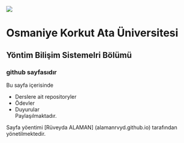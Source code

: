 ![](https://www.osmaniye.edu.tr/Resource/Images/osmaniye-korkut-ata-universitesi.png)

# Osmaniye Korkut Ata Üniversitesi
## Yöntim Bilişim Sistemelri Bölümü
### github sayfasıdır

Bu sayfa içerisinde
* Derslere ait repositoryler
* Ödevler
* Duyurular  
Paylaşılmaktadır.

Sayfa yöentimi [Rüveyda ALAMAN] (alamanrvyd.github.io) tarafından yönetilmektedir.
